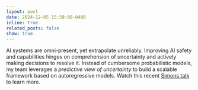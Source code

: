 ```yaml
---
layout: post
date: 2024-12-05 15:59:00-0400
inline: true
related_posts: false
show: true
---
```


AI systems are omni-present, yet extrapolate unreliably. Improving AI safety and capabilities
hinges on comprehension of uncertainty and actively making decisions to resolve it.
Instead of cumbersome probabilistic models, my team leverages a *predictive view of uncertainty*
to build a scalable framework based on autoregressive models. Watch this recent [Simons talk](https://simons.berkeley.edu/talks/hongseok-namkoong-coumbia-university-2024-11-15) to learn more. 



